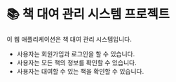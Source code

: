 # 📚 책 대여 관리 시스템 프로젝트

이 웹 애플리케이션은 책 대여 관리 시스템입니다.

- 사용자는 회원가입과 로그인을 할 수 있습니다.
- 사용자는 모든 책의 정보를 확인할 수 있습니다.
- 사용자는 대여할 수 있는 책을 확인할 수 있습니다.